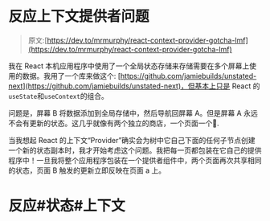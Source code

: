 # 反应上下文提供者问题

> 原文:[https://dev.to/mrmurphy/react-context-provider-gotcha-lmf](https://dev.to/mrmurphy/react-context-provider-gotcha-lmf)

我在 React 本机应用程序中使用了一个全局状态存储来存储需要在多个屏幕上使用的数据。我用了一个库来做这个:
[https://github.com/jamiebuilds/unstated-next](https://github.com/jamiebuilds/unstated-next)，但基本上只是 React 的`useState`和`useContext`的组合。

问题是，屏幕 B 将数据添加到全局存储中，然后导航回屏幕 A。但是屏幕 A 永远不会有更新的状态。这几乎就像有两个独立的商店，一个页面一个🧐.

当我想起 React 的上下文“Provider”确实会为树中它自己下面的任何子节点创建一个新的状态副本时，我才开始考虑这个问题。我把每一页都包装在它自己的提供程序中！一旦我将整个应用程序包装在一个提供者组件中，两个页面再次共享相同的状态，页面 B 触发的更新立即反映在页面 a 上。

# [](#react-state-context)反应#状态#上下文